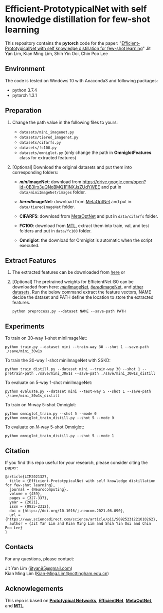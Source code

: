 # Efficient-PrototypicalNet with self knowledge distillation for few-shot learning

This repository contains the **pytorch** code for the paper: "[Efficient-PrototypicalNet with self knowledge distillation for few-shot learning](https://doi.org/10.1016/j.neucom.2021.06.090)" Jit Yan Lim, Kian Ming Lim, Shih Yin Ooi, Chin Poo Lee

## Environment
The code is tested on Windows 10 with Anaconda3 and following packages:
- python 3.7.4
- pytorch 1.3.1

## Preparation
1. Change the path value in the following files to yours:
    - `datasets/mini_imagenet.py`
    - `datasets/tiered_imagenet.py`
    - `datasets/cifarfs.py`
    - `datasets/fc100.py`
    - `datasets/omniglot.py` (only change the path in **OmniglotFeatures** class for extracted features)

2. [Optional] Download the original datasets and put them into corresponding folders:<br/>
    - ***mini*ImageNet**: download from https://drive.google.com/open?id=0B3Irx3uQNoBMQ1FlNXJsZUdYWEE and put in `data/miniImageNet/images` folder.

    - ***tiered*ImageNet**: download from [MetaOptNet](https://github.com/kjunelee/MetaOptNet) and put in `data/tieredImageNet` folder.

    - **CIFARFS**: download from [MetaOptNet](https://github.com/kjunelee/MetaOptNet) and put in `data/cifarfs` folder.

    - **FC100**: download from [MTL](https://github.com/yaoyao-liu/meta-transfer-learning), extract them into train, val, and test folders and put in `data/fc100` folder.

    - **Omniglot**: the download for Omniglot is automatic when the script executed.

## Extract Features
1. The extracted features can be downloaded from [here](https://drive.google.com/drive/folders/1xsFs5n_K12l-b2S0rDiprOYPRTrVK90d?usp=share_link) or

2. [Optional] The pretrained weights for EfficientNet-B0 can be downloaded from here: [*mini*ImageNet](https://drive.google.com/file/d/1oKQVT8uRVb0L0mgwUHj89GyVzAHm7OFs/view?usp=share_link), [*tiered*ImageNet](https://drive.google.com/file/d/1OSI6zNsa82d5NzA8asJAZFJSEcpn8txt/view?usp=sharing), and [other datasets](https://drive.google.com/file/d/1G0Q-3gTlvDEBULdbrOoasgLmGFTqxSfz/view?usp=share_link). Run the below command extract the feature vectors, NAME decide the dataset and PATH define the location to store the extracted features. <br/>
    ```
    python preprocess.py --dataset NAME --save-path PATH
    ```

## Experiments
To train on 30-way 1-shot miniImageNet:<br/>
```
python train.py --dataset mini --train-way 30 --shot 1 --save-path ./save/mini_30w1s
```
To train the 30-way 1-shot miniImageNet with SSKD:<br/>
```
python train_distill.py --dataset mini --train-way 30 --shot 1 --pretrain-path ./save/mini_30w1s --save-path ./save/mini_30w1s_distill
```
To evaluate on 5-way 1-shot miniImageNet:<br/>
```
python evaluate.py --dataset mini --test-way 5 --shot 1 --save-path ./save/mini_30w1s_distill
```
To train on *N*-way 5-shot Omniglot:<br/>
```
python omniglot_train.py --shot 5 --mode 0
python omniglot_train_distill.py --shot 5 --mode 0
```
To evaluate on *N*-way 5-shot Omniglot:<br/>
```
python omniglot_train_distill.py --shot 5 --mode 1
```

## Citation
If you find this repo useful for your research, please consider citing the paper:
```
@article{LIM2021327,
  title = {Efficient-PrototypicalNet with self knowledge distillation for few-shot learning},
  journal = {Neurocomputing},
  volume = {459},
  pages = {327-337},
  year = {2021},
  issn = {0925-2312},
  doi = {https://doi.org/10.1016/j.neucom.2021.06.090},
  url = {https://www.sciencedirect.com/science/article/pii/S0925231221010262},
  author = {Jit Yan Lim and Kian Ming Lim and Shih Yin Ooi and Chin Poo Lee}
}
```

## Contacts
For any questions, please contact: <br/>

Jit Yan Lim (jityan95@gmail.com) <br/>
Kian Ming Lim (Kian-Ming.Lim@nottingham.edu.cn)

## Acknowlegements
This repo is based on **[Prototypical Networks](https://github.com/yinboc/prototypical-network-pytorch)**, **[EfficientNet](https://github.com/narumiruna/efficientnet-pytorch)**, **[MetaOptNet](https://github.com/kjunelee/MetaOptNet)**, and **[MTL](https://github.com/yaoyao-liu/meta-transfer-learning)**.
